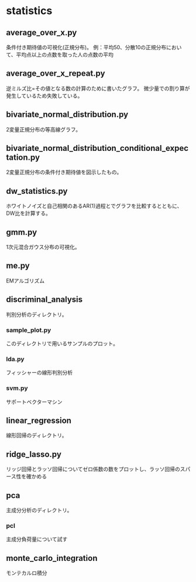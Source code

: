 # statistics

## average_over_x.py
条件付き期待値の可視化(正規分布)。
例：平均50、分散10の正規分布において、平均点以上の点数を取った人の点数の平均

## average_over_x_repeat.py
逆ミルズ比=その値となる数の計算のために書いたグラフ。
微少量での割り算が発生しているため失敗している。

## bivariate_normal_distribution.py
2変量正規分布の等高線グラフ。

## bivariate_normal_distribution_conditional_expectation.py
2変量正規分布の条件付き期待値を図示したもの。

## dw_statistics.py
ホワイトノイズと自己相関のあるAR(1)過程とでグラフを比較するとともに、DW比を計算する。

## gmm.py
1次元混合ガウス分布の可視化。

## me.py
EMアルゴリズム

## discriminal_analysis
判別分析のディレクトリ。

### sample_plot.py
このディレクトリで用いるサンプルのプロット。

### lda.py
フィッシャーの線形判別分析

### svm.py
サポートベクターマシン

## linear_regression
線形回帰のディレクトリ。

## ridge_lasso.py
リッジ回帰とラッソ回帰についてゼロ係数の数をプロットし、ラッソ回帰のスパース性を確かめる

## pca
主成分分析のディレクトリ。

### pcl
主成分負荷量について試す

## monte_carlo_integration
モンテカルロ積分